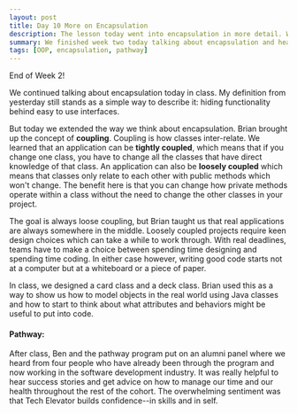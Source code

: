 ```yaml
---
layout: post
title: Day 10 More on Encapsulation
description: The lesson today went into encapsulation in more detail. We also had an alumni panel. 
summary: We finished week two today talking about encapsulation and hearing from alumni. 
tags: [OOP, encapsulation, pathway]
---
```


End of Week 2! 

We continued talking about encapsulation today in class. My definition from yesterday still stands as a simple way to describe it: hiding functionality behind easy to use interfaces. 

But today we extended the way we think about encapsulation. Brian brought up the concept of **coupling**. Coupling is how classes inter-relate. We learned that an application can be **tightly coupled**, which means that if you change one class, you have to change all the classes that have direct knowledge of that class. An application can also be **loosely coupled** which means that classes only relate to each other with public methods which won't change. The benefit here is that you can change how private methods operate within a class without the need to change the other classes in your project. 

The goal is always loose coupling, but Brian taught us that real applications are always somewhere in the middle. Loosely coupled projects require keen design choices which can take a while to work through. With real deadlines, teams have to make a choice between spending time designing and spending time coding. In either case however, writing good code starts not at a computer but at a whiteboard or a piece of paper. 

In class, we designed a card class and a deck class. Brian used this as a way to show us how to model objects in the real world using Java classes and how to start to think about what attributes and behaviors might be useful to put into code. 

#### Pathway: 
After class, Ben and the pathway program put on an alumni panel where we heard from four people who have already been through the program and now working in the software development industry. It was really helpful to hear success stories and get advice on how to manage our time and our health throughout the rest of the cohort. The overwhelming sentiment was that Tech Elevator builds confidence--in skills and in self. 


